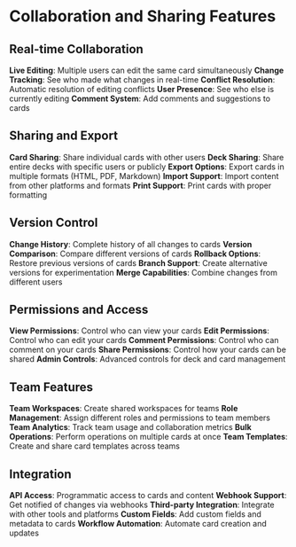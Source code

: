 # Collaboration and Sharing Features

## Real-time Collaboration

**Live Editing**: Multiple users can edit the same card simultaneously
**Change Tracking**: See who made what changes in real-time
**Conflict Resolution**: Automatic resolution of editing conflicts
**User Presence**: See who else is currently editing
**Comment System**: Add comments and suggestions to cards

## Sharing and Export

**Card Sharing**: Share individual cards with other users
**Deck Sharing**: Share entire decks with specific users or publicly
**Export Options**: Export cards in multiple formats (HTML, PDF, Markdown)
**Import Support**: Import content from other platforms and formats
**Print Support**: Print cards with proper formatting

## Version Control

**Change History**: Complete history of all changes to cards
**Version Comparison**: Compare different versions of cards
**Rollback Options**: Restore previous versions of cards
**Branch Support**: Create alternative versions for experimentation
**Merge Capabilities**: Combine changes from different users

## Permissions and Access

**View Permissions**: Control who can view your cards
**Edit Permissions**: Control who can edit your cards
**Comment Permissions**: Control who can comment on your cards
**Share Permissions**: Control how your cards can be shared
**Admin Controls**: Advanced controls for deck and card management

## Team Features

**Team Workspaces**: Create shared workspaces for teams
**Role Management**: Assign different roles and permissions to team members
**Team Analytics**: Track team usage and collaboration metrics
**Bulk Operations**: Perform operations on multiple cards at once
**Team Templates**: Create and share card templates across teams

## Integration

**API Access**: Programmatic access to cards and content
**Webhook Support**: Get notified of changes via webhooks
**Third-party Integration**: Integrate with other tools and platforms
**Custom Fields**: Add custom fields and metadata to cards
**Workflow Automation**: Automate card creation and updates
